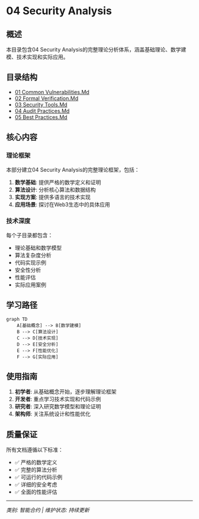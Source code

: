 # 04 Security Analysis

## 概述

本目录包含04 Security Analysis的完整理论分析体系，涵盖基础理论、数学建模、技术实现和实际应用。

## 目录结构

- [01 Common Vulnerabilities.Md](01_Common_Vulnerabilities.md/README.md)
- [02 Formal Verification.Md](02_Formal_Verification.md/README.md)
- [03 Security Tools.Md](03_Security_Tools.md/README.md)
- [04 Audit Practices.Md](04_Audit_Practices.md/README.md)
- [05 Best Practices.Md](05_Best_Practices.md/README.md)

## 核心内容

### 理论框架

本部分建立04 Security Analysis的完整理论框架，包括：

1. **数学基础**: 提供严格的数学定义和证明
2. **算法设计**: 分析核心算法和数据结构
3. **实现方案**: 提供多语言的技术实现
4. **应用场景**: 探讨在Web3生态中的具体应用

### 技术深度

每个子目录都包含：
- 理论基础和数学模型
- 算法复杂度分析
- 代码实现示例
- 安全性分析
- 性能评估
- 实际应用案例

## 学习路径

```mermaid
graph TD
    A[基础概念] --> B[数学建模]
    B --> C[算法设计]
    C --> D[技术实现]
    D --> E[安全分析]
    E --> F[性能优化]
    F --> G[实际应用]
```

## 使用指南

1. **初学者**: 从基础概念开始，逐步理解理论框架
2. **开发者**: 重点学习技术实现和代码示例
3. **研究者**: 深入研究数学模型和理论证明
4. **架构师**: 关注系统设计和性能优化

## 质量保证

所有文档遵循以下标准：
- ✅ 严格的数学定义
- ✅ 完整的算法分析
- ✅ 可运行的代码示例
- ✅ 详细的安全考虑
- ✅ 全面的性能评估

---

*类别: 智能合约 | 维护状态: 持续更新*
